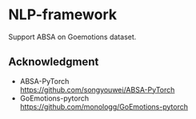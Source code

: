 # NLP-framework

Support ABSA on Goemotions dataset.

## Acknowledgment

* ABSA-PyTorch \
  https://github.com/songyouwei/ABSA-PyTorch
* GoEmotions-pytorch \
  https://github.com/monologg/GoEmotions-pytorch
